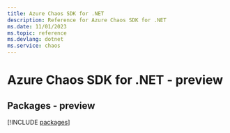 ```yaml
---
title: Azure Chaos SDK for .NET
description: Reference for Azure Chaos SDK for .NET
ms.date: 11/01/2023
ms.topic: reference
ms.devlang: dotnet
ms.service: chaos
---
```

# Azure Chaos SDK for .NET - preview
## Packages - preview
[!INCLUDE [packages](chaos-index.md)]